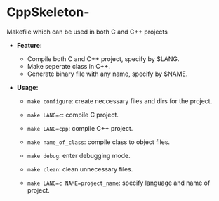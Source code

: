 # CppSkeleton- #
Makefile which can be used in both C and C++ projects

* **Feature:**
	* Compile both C and C++ project, specify by $LANG. 
	* Make seperate class in C++.
	* Generate binary file with any name, specify by $NAME.

* **Usage:**
	* `make configure`: create neccessary files and dirs for the project.
	* `make LANG=c`: compile C project.
	* `make LANG=cpp`: compile C++ project.
	* `make name_of_class`: compile class to object files.
	* `make debug`: enter debugging mode.
	* `make clean`: clean unnecessary files.

	* `make LANG=c NAME=project_name`: specify language and name of project.
